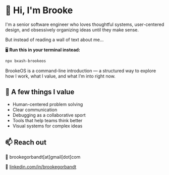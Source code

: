# 👋 Hi, I'm Brooke

I'm a senior software engineer who loves thoughtful systems, user-centered design, and obsessively organizing ideas until they make sense.

But instead of reading a wall of text about me...  

🖥️ **Run this in your terminal instead:**

```bash
npx bxash-brookeos
```

BrookeOS is a command-line introduction —
a structured way to explore how I work, what I value, and what I’m into right now.

## 🧠 A few things I value
- Human-centered problem solving
- Clear communication
- Debugging as a collaborative sport
- Tools that help teams think better
- Visual systems for complex ideas

## 📫 Reach out

📧 brookegorbandt[at]gmail[dot]com

🔗 [linkedin.com/in/brookegorbandt](https://www.linkedin.com/in/brookegorbandt/)
